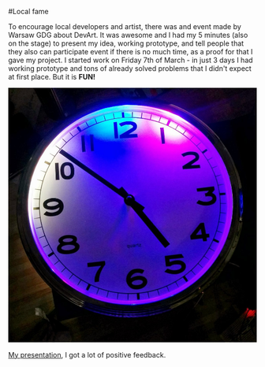 #Local fame

To encourage local developers and artist, there was and event made by Warsaw GDG about DevArt. It was awesome and I had my 5 minutes (also on the stage) to present my idea, working prototype, and tell people that they also can participate event if there is no much time, as a proof for that I gave my project. I started work on Friday 7th of March - in just 3 days I had working prototype and tons of already solved problems that I didn't expect at first place.
But it is **FUN!**

![Fully working prototype](../project_images/prototype_one.jpg?raw=true "Fully working prototype")



[My presentation](http://goo.gl/2UkQlB "My presentation"), I got a lot of positive feedback.



